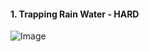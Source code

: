 #### 1. Trapping Rain Water - **HARD**

![Image](https://assets.leetcode.com/uploads/2018/10/22/rainwatertrap.png)
